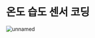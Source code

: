  # 온도 습도 센서 코딩
 
![unnamed](https://user-images.githubusercontent.com/103421713/162729983-d3992fa4-65d9-4ade-bf99-02a69d89cadd.jpg)

